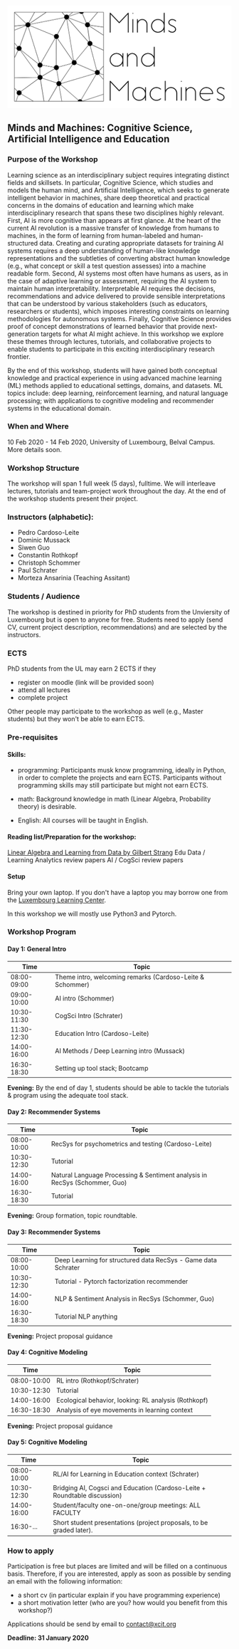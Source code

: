 ![workshop header logo](./img/minds_and_machines_header.png "workshop header logo")

## Minds and Machines: Cognitive Science, Artificial Intelligence and Education

### Purpose of the Workshop
Learning science as an interdisciplinary subject requires integrating distinct fields and skillsets. In particular, Cognitive Science, which studies and models the human mind, and Artificial Intelligence, which seeks to generate intelligent behavior in machines, share deep theoretical and practical concerns in the domains of education and learning which make interdisciplinary research that spans these two disciplines highly relevant. First, AI is more cognitive than appears at first glance. At the heart of the current AI revolution is a massive transfer of knowledge from humans to machines, in the form of learning from human-labeled and human-structured data. Creating and curating appropriate datasets for training AI systems requires a deep understanding of human-like knowledge representations and the subtleties of converting abstract human knowledge (e.g., what concept or skill a test question assesses) into a machine readable form. Second, AI systems most often have humans as users, as in the case of adaptive learning or assessment, requiring the AI system to maintain human interpretability. Interpretable AI requires the decisions, recommendations and advice delivered to provide sensible interpretations that can be understood by various stakeholders (such as educators, researchers or students), which imposes interesting constraints on learning methodologies for autonomous systems. Finally, Cognitive Science provides proof of concept demonstrations of learned behavior that provide next-generation targets for what AI might achieve. In this workshop we explore these themes through lectures, tutorials, and collaborative projects to enable students to participate in this exciting interdisciplinary research frontier.

By the end of this workshop, students will have gained both conceptual knowledge and practical experience in using advanced machine learning (ML) methods applied to educational settings, domains, and datasets. ML topics include: deep learning, reinforcement learning, and natural language processing; with applications to cognitive modeling and recommender systems in the educational domain.


### When and Where
10 Feb 2020 - 14 Feb 2020, University of Luxembourg, Belval Campus. More details soon.


### Workshop Structure
The workshop will span 1 full week (5 days), fulltime.
We will interleave lectures, tutorials and team-project work throughout the day.
At the end of the workshop students present their project.

### Instructors (alphabetic):
 - Pedro Cardoso-Leite
 - Dominic Mussack
 - Siwen Guo
 - Constantin Rothkopf
 - Christoph Schommer
 - Paul Schrater
 - Morteza Ansarinia (Teaching Assitant)

### Students / Audience

The workshop is destined in priority for PhD students from the Unviersity of Luxembourg but is open to anyone for free. Students need to apply (send CV, current project description, recommendations) and are selected by the instructors.


### ECTS
PhD students from the UL may earn 2 ECTS if they
 - register on moodle (link will be provided soon)
 - attend all lectures
 - complete project

Other people may participate to the workshop as well (e.g., Master students) but they won't be able to earn ECTS.


### Pre-requisites
#### Skills:
 - programming: Participants musk know programming, ideally in Python, in order to complete the projects and earn ECTS. Participants without programming skills may still participate but might not earn ECTS.

 - math: Background knowledge in math (Linear Algebra, Probability theory) is desirable.

 - English: All courses will be taught in English.



#### Reading list/Preparation for the workshop:
[Linear Algebra and Learning from Data by Gilbert Strang](http://math.mit.edu/~gs/learningfromdata/)
Edu Data / Learning Analytics review papers
AI / CogSci review papers

#### Setup
Bring your own laptop. If you don't have a laptop you may borrow one from the [Luxembourg Learning Center](https://wwwen.uni.lu/luxembourg_learning_centre/services/borrowing_laptops).

In this workshop we will mostly use Python3 and Pytorch.


### Workshop Program

#### Day 1:  General Intro

| Time | Topic |
|----|----|
| 08:00-09:00 | Theme intro, welcoming remarks (Cardoso-Leite & Schommer) |
| 09:00-10:00 | AI intro (Schommer) |
| 10:30-11:30 | CogSci Intro (Schrater) |
| 11:30-12:30 | Education Intro	(Cardoso-Leite) |
| 14:00-16:00 | AI Methods / Deep Learning intro (Mussack) |
| 16:30-18:30 | Setting up tool stack; Bootcamp |

**Evening:** By the end of day 1, students should be able to tackle the tutorials & program using the adequate tool stack.

#### Day 2: Recommender Systems

| Time | Topic |
|----|----|
| 08:00-10:00 | RecSys for psychometrics and testing (Cardoso-Leite) |
| 10:30-12:30 | Tutorial |
| 14:00-16:00 | Natural Language Processing & Sentiment analysis in RecSys (Schommer, Guo) |
| 16:30-18:30 | Tutorial |

**Evening:**  Group formation, topic roundtable.

#### Day 3: Recommender Systems

| Time | Topic |
|----|----|
| 08:00-10:00 | Deep Learning for structured data RecSys - Game data Schrater |
| 10:30-12:30 | Tutorial - Pytorch factorization recommender |
| 14:00-16:00 | NLP & Sentiment Analysis in RecSys (Schommer, Guo) |
| 16:30-18:30 |  Tutorial NLP anything |

**Evening:**  Project proposal guidance


#### Day 4: Cognitive Modeling

| Time | Topic |
|----|----|
| 08:00-10:00 | RL intro (Rothkopf/Schrater) |
| 10:30-12:30 | Tutorial |
| 14:00-16:00 | Ecological behavior, looking:  RL analysis (Rothkopf) |
| 16:30-18:30 | Analysis of eye movements in learning context |

**Evening:**  Project proposal guidance

#### Day 5: Cognitive Modeling

| Time | Topic |
|----|----|
| 08:00-10:00 | RL/AI for Learning in Education context (Schrater) |
| 10:30-12:30 | Bridging AI, Cogsci and Education  (Cardoso-Leite + Roundtable discussion) |
| 14:00-16:00 | Student/faculty one-on-one/group meetings:  ALL FACULTY
| 16:30-... | Short student presentations (project proposals, to be graded later).|



### How to apply
Participation is free but places are limited and will be filled on a continuous basis. Therefore, if you are interested, apply as soon as possible by sending an email with the following information:
 - a short cv (in particular explain if you have programming experience)
 - a short motivation letter (who are you? how would you benefit from this workshop?)

Applications should be send by email to [contact@xcit.org](contact@xcit.org)

**Deadline: 31 January 2020**
